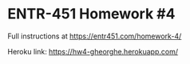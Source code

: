 # ENTR-451 Homework #4

Full instructions at https://entr451.com/homework-4/

Heroku link: https://hw4-gheorghe.herokuapp.com/
